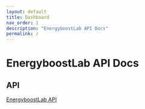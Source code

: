 ```yaml
---
layout: default
title: Dashboard
nav_order: 1
description: "EnergyboostLab API Docs"
permalink: /
---
```


# EnergyboostLab API Docs

## API
[EnergyboostLab API](https://krartistjw.github.io/docs/energyboost)

